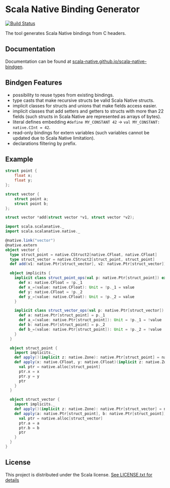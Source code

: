 # Scala Native Binding Generator

[![Build Status](https://travis-ci.com/scala-native/scala-native-bindgen.svg?branch=master)](https://travis-ci.com/kornilova-l/scala-native-bindgen)

The tool generates Scala Native bindings from C headers.

## Documentation

Documentation can be found at [scala-native.github.io/scala-native-bindgen](https://scala-native.github.io/scala-native-bindgen/).

## Bindgen Features

* possibility to reuse types from existing bindings.
* type casts that make recursive structs be valid Scala Native structs.
* implicit classes for structs and unions that make fields access easier.
* implicit classes that add setters and getters to structs with more than 22 fields (such structs in Scala
  Native are represented as arrays of bytes).
* literal defines embedding `#define MY_CONSTANT 42` → `val MY_CONSTANT: native.CInt = 42`.
* read-only bindings for extern variables (such variables cannot be updated due to Scala Native limitation).
* declarations filtering by prefix.

## Example

```c
struct point {
    float x;
    float y;
};

struct vector {
    struct point a;
    struct point b;
};

struct vector *add(struct vector *v1, struct vector *v2);
```

```scala
import scala.scalanative._
import scala.scalanative.native._

@native.link("vector")
@native.extern
object vector {
  type struct_point = native.CStruct2[native.CFloat, native.CFloat]
  type struct_vector = native.CStruct2[struct_point, struct_point]
  def add(v1: native.Ptr[struct_vector], v2: native.Ptr[struct_vector]): native.Ptr[struct_vector] = native.extern

  object implicits {
    implicit class struct_point_ops(val p: native.Ptr[struct_point]) extends AnyVal {
      def x: native.CFloat = !p._1
      def x_=(value: native.CFloat): Unit = !p._1 = value
      def y: native.CFloat = !p._2
      def y_=(value: native.CFloat): Unit = !p._2 = value
    }

    implicit class struct_vector_ops(val p: native.Ptr[struct_vector]) extends AnyVal {
      def a: native.Ptr[struct_point] = p._1
      def a_=(value: native.Ptr[struct_point]): Unit = !p._1 = !value
      def b: native.Ptr[struct_point] = p._2
      def b_=(value: native.Ptr[struct_point]): Unit = !p._2 = !value
    }
  }

  object struct_point {
    import implicits._
    def apply()(implicit z: native.Zone): native.Ptr[struct_point] = native.alloc[struct_point]
    def apply(x: native.CFloat, y: native.CFloat)(implicit z: native.Zone): native.Ptr[struct_point] = {
      val ptr = native.alloc[struct_point]
      ptr.x = x
      ptr.y = y
      ptr
    }
  }

  object struct_vector {
    import implicits._
    def apply()(implicit z: native.Zone): native.Ptr[struct_vector] = native.alloc[struct_vector]
    def apply(a: native.Ptr[struct_point], b: native.Ptr[struct_point])(implicit z: native.Zone): native.Ptr[struct_vector] = {
      val ptr = native.alloc[struct_vector]
      ptr.a = a
      ptr.b = b
      ptr
    }
  }
}
```

## License

This project is distributed under the Scala license.
[See LICENSE.txt for details](LICENSE.txt)
